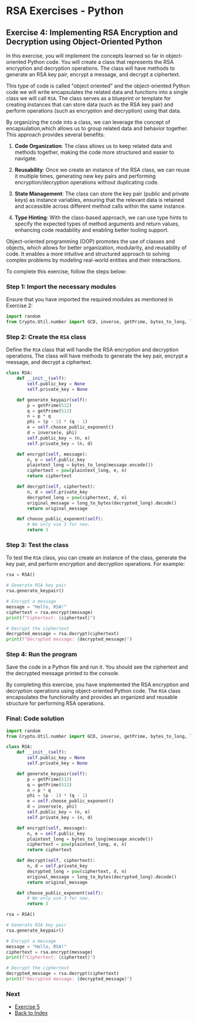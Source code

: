 # RSA Exercises - Python

## Exercise 4: Implementing RSA Encryption and Decryption using Object-Oriented Python

In this exercise, you will implement the concepts learned so far in object-oriented Python code.
You will create a class that represents the RSA encryption and decryption operations. The
class will have methods to generate an RSA key pair, encrypt a message, and decrypt a ciphertext.

This type of code is called "object oriented" and the object-oriented Python code we will write
encapsulates the related data and functions into a single class we will call `RSA`. The class 
serves as a blueprint or template for creating instances that can store data (such as the RSA
key pair) and perform operations (such as encryption and decryption) using that data.

By organizing the code into a class, we can leverage the concept of encapsulation,which allows
us to group related data and behavior together. This approach provides several benefits:

1. **Code Organization**: The class allows us to keep related data and methods together, making the 
   code more structured and easier to navigate.

2. **Reusability**: Once we create an instance of the RSA class, we can reuse it multiple times,
   generating new key pairs and performing encryption/decryption operations without duplicating
   code.

3. **State Management**: The class can store the key pair (public and private keys) as instance
   variables, ensuring that the relevant data is retained and accessible across different method
   calls within the same instance.

4. **Type Hinting**: With the class-based approach, we can use type hints to specify the expected
   types of method arguments and return values, enhancing code readability and enabling better
tooling support.

Object-oriented programming (OOP) promotes the use of classes and objects, which allows for better
organization, modularity, and reusability of code. It enables a more intuitive and structured
approach to solving complex problems by modeling real-world entities and their interactions.

To complete this exercise, follow the steps below:

### Step 1: Import the necessary modules

Ensure that you have imported the required modules as mentioned in Exercise 2:

```python
import random
from Crypto.Util.number import GCD, inverse, getPrime, bytes_to_long, long_to_bytes
```

### Step 2: Create the `RSA` class

Define the `RSA` class that will handle the RSA encryption and decryption operations. The
class will have methods to generate the key pair, encrypt a message, and decrypt a ciphertext.

```python
class RSA:
    def __init__(self):
        self.public_key = None
        self.private_key = None

    def generate_keypair(self):
        p = getPrime(512)
        q = getPrime(512)
        n = p * q
        phi = (p - 1) * (q - 1)
        e = self.choose_public_exponent()
        d = inverse(e, phi)
        self.public_key = (n, e)
        self.private_key = (n, d)

    def encrypt(self, message):
        n, e = self.public_key
        plaintext_long = bytes_to_long(message.encode())
        ciphertext = pow(plaintext_long, e, n)
        return ciphertext

    def decrypt(self, ciphertext):
        n, d = self.private_key
        decrypted_long = pow(ciphertext, d, n)
        original_message = long_to_bytes(decrypted_long).decode()
        return original_message

    def choose_public_exponent(self):
        # We only use 3 for now.
        return 3
```

### Step 3: Test the class

To test the `RSA` class, you can create an instance of the class, generate the key pair,
and perform encryption and decryption operations. For example:

```python
rsa = RSA()

# Generate RSA key pair
rsa.generate_keypair()

# Encrypt a message
message = "Hello, RSA!"
ciphertext = rsa.encrypt(message)
print(f"Ciphertext: {ciphertext}")

# Decrypt the ciphertext
decrypted_message = rsa.decrypt(ciphertext)
print(f"Decrypted message: {decrypted_message}")
```

### Step 4: Run the program

Save the code in a Python file and run it. You should see the ciphertext and the
decrypted message printed to the console.

By completing this exercise, you have implemented the RSA encryption and decryption operations
using object-oriented Python code. The `RSA` class encapsulates the functionality and provides
an organized and reusable structure for performing RSA operations.

### Final: Code solution

```python
import random
from Crypto.Util.number import GCD, inverse, getPrime, bytes_to_long, long_to_bytes

class RSA:
    def __init__(self):
        self.public_key = None
        self.private_key = None

    def generate_keypair(self):
        p = getPrime(512)
        q = getPrime(512)
        n = p * q
        phi = (p - 1) * (q - 1)
        e = self.choose_public_exponent()
        d = inverse(e, phi)
        self.public_key = (n, e)
        self.private_key = (n, d)

    def encrypt(self, message):
        n, e = self.public_key
        plaintext_long = bytes_to_long(message.encode())
        ciphertext = pow(plaintext_long, e, n)
        return ciphertext

    def decrypt(self, ciphertext):
        n, d = self.private_key
        decrypted_long = pow(ciphertext, d, n)
        original_message = long_to_bytes(decrypted_long).decode()
        return original_message

    def choose_public_exponent(self):
        # We only use 3 for now.
        return 3

rsa = RSA()

# Generate RSA key pair
rsa.generate_keypair()

# Encrypt a message
message = "Hello, RSA!"
ciphertext = rsa.encrypt(message)
print(f"Ciphertext: {ciphertext}")

# Decrypt the ciphertext
decrypted_message = rsa.decrypt(ciphertext)
print(f"Decrypted message: {decrypted_message}")
```

### Next

* [Exercise 5](exercise5.md)
* [Back to Index](index.md)